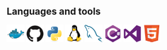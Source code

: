
## Languages and tools

<img src="https://raw.githubusercontent.com/devicons/devicon/master/icons/docker/docker-original.svg" width="40" height="40" lign="left"/>
<img src="https://raw.githubusercontent.com/devicons/devicon/master/icons/github/github-original.svg"  width="40" height="40" lign="left"/>
<img src="https://raw.githubusercontent.com/devicons/devicon/master/icons/python/python-original.svg" alt="debian" width="40" height="40" lign="left"/>
<img src="https://raw.githubusercontent.com/devicons/devicon/master/icons/linux/linux-original.svg" width="40" height="40" lign="left"/>
<img src="https://raw.githubusercontent.com/devicons/devicon/master/icons/mysql/mysql-original.svg" width="40" height="40" lign="left"/>
<img src="https://raw.githubusercontent.com/devicons/devicon/master/icons/csharp/csharp-original.svg" width="40" height="40" lign="left"/>
<img src="https://raw.githubusercontent.com/devicons/devicon/master/icons/visualstudio/visualstudio-plain.svg" width="40" height="40" lign="left"/>
<img src="https://raw.githubusercontent.com/devicons/devicon/master/icons/html5/html5-original.svg" width="40" height="40" lign="left"/>



